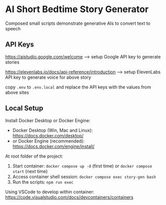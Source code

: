 # AI Short Bedtime Story Generator

Composed small scripts demonstrate generative AIs to convert text to speech

## API Keys

https://aistudio.google.com/welcome --> setup Google API key to generate stories

https://elevenlabs.io/docs/api-reference/introduction --> setup ElevenLabs API key to generate voice for above story

copy `.env` to `.env.local` and replace the API keys with the values from above sites

## Local Setup

Install Docker Desktop or Docker Engine:
* Docker Desktop (Win, Mac and Linux): https://docs.docker.com/desktop/
* or Docker Engine (recommended): https://docs.docker.com/engine/install/

At root folder of the project:
1. Start container: `docker compose up -d` (first time) or `docker compose start` (next time)
2. Access container shell session: `docker compose exec story-gen bash`
3. Run the scripts: `npm run exec`

Using VSCode to develop within container: https://code.visualstudio.com/docs/devcontainers/containers